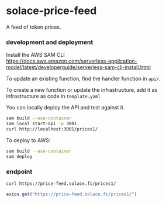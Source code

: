 # solace-price-feed
A feed of token prices.

### development and deployment

Install the AWS SAM CLI  
https://docs.aws.amazon.com/serverless-application-model/latest/developerguide/serverless-sam-cli-install.html

To update an existing function, find the handler function in `api/`.

To create a new function or update the infrastructure, add it as infrastructure as code in `template.yaml`

You can locally deploy the API and test against it.
``` bash
sam build --use-container
sam local start-api -p 3001
curl http://localhost:3001/prices1/
```

To deploy to AWS:
``` bash
sam build --use-container
sam deploy
```

### endpoint

``` bash
curl https://price-feed.solace.fi/prices1/
```

``` js
axios.get("https://price-feed.solace.fi/prices1/")
```
